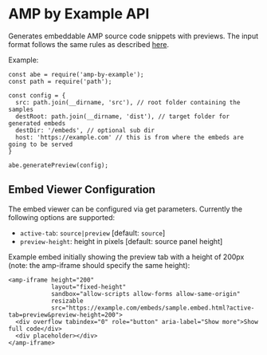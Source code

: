 # AMP by Example API

Generates embeddable AMP source code snippets with previews. The input format follows the same rules as described [here](../README.md).

Example:

```
const abe = require('amp-by-example');
const path = require('path');

const config = {
  src: path.join(__dirname, 'src'), // root folder containing the samples
  destRoot: path.join(__dirname, 'dist'), // target folder for generated embeds
  destDir: '/embeds', // optional sub dir
  host: 'https://example.com' // this is from where the embeds are going to be served
}

abe.generatePreview(config);
```

## Embed Viewer Configuration

The embed viewer can be configured via get parameters. Currently the following options are supported:

* `active-tab`: `source|preview` [default: `source`] 
* `preview-height`: height in pixels [default: source panel height]

Example embed initially showing the preview tab with a height of 200px (note: the amp-iframe should specify the same height): 

```
<amp-iframe height="200"
            layout="fixed-height"
            sandbox="allow-scripts allow-forms allow-same-origin"
            resizable
            src="https://example.com/embeds/sample.embed.html?active-tab=preview&preview-height=200">
  <div overflow tabindex="0" role="button" aria-label="Show more">Show full code</div>
  <div placeholder></div> 
</amp-iframe>
```




